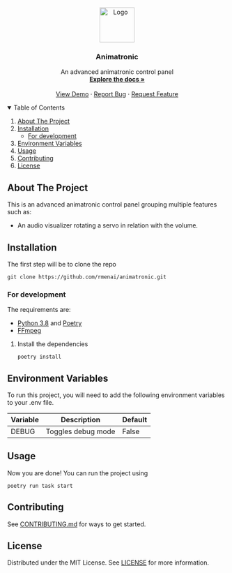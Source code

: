 <br />
<p align="center">
  <a href="https://github.com/rmenai/animatronic">
    <img src="./data/images/icon.ico" alt="Logo" width="80" height="80">
  </a>

<h3 align="center">Animatronic</h3>

  <p align="center">
    An advanced animatronic control panel
    <br />
    <a href="https://github.com/rmenai/animatronic"><strong>Explore the docs »</strong></a>
    <br />
    <br />
    <a href="https://github.com/rmenai/animatronic">View Demo</a>
    ·
    <a href="https://github.com/rmenai/animatronic/issues/new?assignees=&labels=&template=bug_report.md&title=">Report Bug</a>
    ·
    <a href="https://github.com/rmenai/animatronic/issues/new?assignees=&labels=&template=feature_request.md&title=">Request Feature</a>
  </p>

<!-- TABLE OF CONTENTS -->
<details open="open">
  <summary>Table of Contents</summary>
  <ol>
    <li>
      <a href="#about-the-project">About The Project</a>
    </li>
    <li>
      <a href="#installation">Installation</a>
      <ul>
        <li><a href="#for-development">For development</a></li>
      </ul>
    </li>
    <li>
      <a href="#environment-variables">Environment Variables</a>
    </li>
    <li><a href="#usage">Usage</a></li>
    <li><a href="#contributing">Contributing</a></li>
    <li><a href="#license">License</a></li>
  </ol>
</details>



<!-- ABOUT THE PROJECT -->

## About The Project

This is an advanced animatronic control panel grouping multiple features such as:
- An audio visualizer rotating a servo in relation with the volume.

<!-- INSTALLATION -->

## Installation

The first step will be to clone the repo

```shell
git clone https://github.com/rmenai/animatronic.git
```

### For development

The requirements are:

* [Python 3.8](https://www.python.org/downloads/) and [Poetry](https://python-poetry.org/docs/)
* [FFmpeg](https://www.ffmpeg.org/)

1. Install the dependencies
   ```shell
   poetry install
   ```

## Environment Variables

To run this project, you will need to add the following environment variables to your .env file.

| Variable | Description        | Default |
|----------|--------------------|---------|
| DEBUG    | Toggles debug mode | False   |

<!-- USAGE EXAMPLES -->

## Usage

Now you are done! You can run the project using

```shell
poetry run task start
```

## Contributing

See [CONTRIBUTING.md](https://github.com/rmenai/animatronic/blob/main/CONTRIBUTING.md) for ways to get started.

<!-- LICENSE -->

## License

Distributed under the MIT License. See [LICENSE](https://github.com/rmenai/animatronic/blob/main/LICENSE) for more information.
